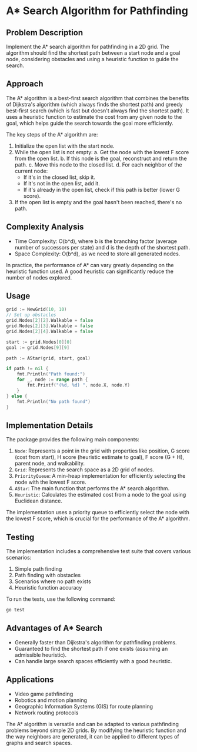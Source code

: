 # A* Search Algorithm for Pathfinding

## Problem Description

Implement the A* search algorithm for pathfinding in a 2D grid. The algorithm should find the shortest path between a start node and a goal node, considering obstacles and using a heuristic function to guide the search.

## Approach

The A* algorithm is a best-first search algorithm that combines the benefits of Dijkstra's algorithm (which always finds the shortest path) and greedy best-first search (which is fast but doesn't always find the shortest path). It uses a heuristic function to estimate the cost from any given node to the goal, which helps guide the search towards the goal more efficiently.

The key steps of the A* algorithm are:

1. Initialize the open list with the start node.
2. While the open list is not empty:
   a. Get the node with the lowest F score from the open list.
   b. If this node is the goal, reconstruct and return the path.
   c. Move this node to the closed list.
   d. For each neighbor of the current node:
      - If it's in the closed list, skip it.
      - If it's not in the open list, add it.
      - If it's already in the open list, check if this path is better (lower G score).
3. If the open list is empty and the goal hasn't been reached, there's no path.

## Complexity Analysis

- Time Complexity: O(b^d), where b is the branching factor (average number of successors per state) and d is the depth of the shortest path.
- Space Complexity: O(b^d), as we need to store all generated nodes.

In practice, the performance of A* can vary greatly depending on the heuristic function used. A good heuristic can significantly reduce the number of nodes explored.

## Usage

```go
grid := NewGrid(10, 10)
// Set up obstacles
grid.Nodes[2][2].Walkable = false
grid.Nodes[2][3].Walkable = false
grid.Nodes[2][4].Walkable = false

start := grid.Nodes[0][0]
goal := grid.Nodes[9][9]

path := AStar(grid, start, goal)

if path != nil {
    fmt.Println("Path found:")
    for _, node := range path {
        fmt.Printf("(%d, %d) ", node.X, node.Y)
    }
} else {
    fmt.Println("No path found")
}
```

## Implementation Details

The package provides the following main components:

1. `Node`: Represents a point in the grid with properties like position, G score (cost from start), H score (heuristic estimate to goal), F score (G + H), parent node, and walkability.
2. `Grid`: Represents the search space as a 2D grid of nodes.
3. `PriorityQueue`: A min-heap implementation for efficiently selecting the node with the lowest F score.
4. `AStar`: The main function that performs the A* search algorithm.
5. `Heuristic`: Calculates the estimated cost from a node to the goal using Euclidean distance.

The implementation uses a priority queue to efficiently select the node with the lowest F score, which is crucial for the performance of the A* algorithm.

## Testing

The implementation includes a comprehensive test suite that covers various scenarios:

1. Simple path finding
2. Path finding with obstacles
3. Scenarios where no path exists
4. Heuristic function accuracy

To run the tests, use the following command:

```bash
go test
```

## Advantages of A* Search

- Generally faster than Dijkstra's algorithm for pathfinding problems.
- Guaranteed to find the shortest path if one exists (assuming an admissible heuristic).
- Can handle large search spaces efficiently with a good heuristic.

## Applications

- Video game pathfinding
- Robotics and motion planning
- Geographic Information Systems (GIS) for route planning
- Network routing protocols

The A* algorithm is versatile and can be adapted to various pathfinding problems beyond simple 2D grids. By modifying the heuristic function and the way neighbors are generated, it can be applied to different types of graphs and search spaces.
